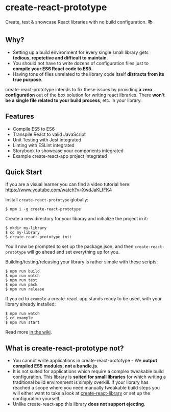 # create-react-prototype

Create, test & showcase React libraries with no build configuration. 📚

## Why?

* Setting up a build environment for every single small library gets **tedious, repetetive and difficult to maintain**.
* You should not have to write dozens of configuration files just to **compile your ES6 React code to ES5**.
* Having tons of files unrelated to the library code itself **distracts from its true purpose**.

create-react-prototype intends to fix these issues by providing **a zero configuration** out of the box solution for writing react libraries. There **won't be a single file related to your build process**, etc. in your library.

## Features

* Compile ES5 to ES6
* Transpile React to valid JavaScript
* Unit Testing with Jest integrated
* Linting with ESLint integrated
* Storybook to showcase your components integrated
* Example create-react-app project integrated

## Quick Start

If you are a visual learner you can find a video tutorial here: https://www.youtube.com/watch?v=XwdJaKLfFK4

Install `create-react-prototype` globally:

```
$ npm i -g create-react-prototype
```

Create a new directory for your libaray and initialize the project in it:

```
$ mkdir my-library
$ cd my-library
$ create-react-prototype init
```

You'll now be prompted to set up the package.json, and then `create-react-prototype` will go ahead and set everything up for you.

Building/testing/releasing your library is rather simple with these scripts:

```
$ npm run build
$ npm run watch
$ npm run test
$ npm run pack
$ npm run release
```

If you cd to `example` a create-react-app stands ready to be used, with your library already installed:

```
$ npm run watch
$ cd example
$ npm run start
```

Read more [in the wiki](https://github.com/PatrickSachs/create-react-prototype/wiki).

## What is create-react-prototype **not**?

* You cannot write applications in create-react-prototype - We **output compiled ES5 modules, not a bundle.js**.
* It is not suited for applications which require a complex tweakable build configuration. This library is **suited for small libraries** for which writing a traditional build environment is simply overkill.
  If your library has reached a scope where you need manually tweakable build steps you will either want to take a look at [create-react-library](https://www.npmjs.com/package/create-react-library) or set up the configuration yourself.
* Unlike create-react-app this library **does not support ejecting**.
